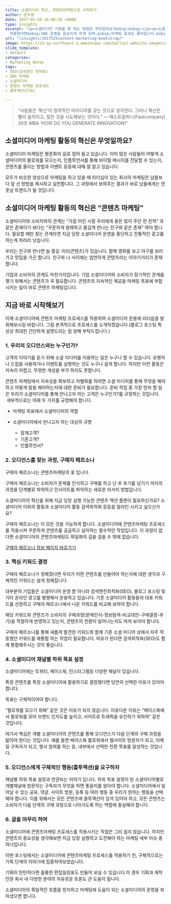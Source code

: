 ```yaml
---
title: 소셜미디어 혁신, 콘텐츠마케팅으로 시작하기
author: 조두영
date: 2017-05-28 16:48:26 +0000
type: insights
excerpt: "<p>소셜미디어 기획을 잘 하는 방법은 무엇일까요?&nbsp;&nbsp;</p><p>소셜 미디어 계획에&nbsp;콘텐츠마케팅 프로세스를
  적용한다면&nbsp;SNS 운영을 돋보이게 하게 되며,&nbsp;마케팅 효과도 좋아집니다.&nbsp;</p>"
url: "/insights/2017525content-marketing-bootstrap/"
image: https://s3-ap-northeast-2.amazonaws.com/ballast-website-images/wp-content/uploads/2017/05/15110126/img-2.png
slide_template:
- default
categories:
- Marketing Notes
tags:
- SEO(검색엔진 최적화)
- SNS 마케팅
- 소셜미디어
- 콘텐츠 마케팅 프로세스
- 콜투액션(CTA)

---
```

> “사람들은 ‘혁신’이 창의적인 아이디어를 갖는 것으로 생각한다. 그러나 혁신은 빨리 움직이고, 많은 것을 시도해보는 것이다.” — 패스트컴퍼니(Fastcompany) 30초 MBA ‘HOW DO YOU GENERATE INNOVATION?’

## 소셜미디어 마케팅 활동의 혁신은 무엇일까요?

소셜미디어 마케팅은 평준화의 길로 접어 들고 있습니다. 이미 많은 사람들이 어떻게 소셜미디어의 팔로워를 모으는지, 인플루언서를 통해 바이럴 메시지를 전달할 수 있는지, 콘텐츠를 올리는 방법과 이벤트 등등에 대해 잘 알고 있습니다.

모두가 비슷한 양상으로 마케팅을 하고 있을 때 리더십이 있는 회사의 마케팅은 남들보다 앞 선 방법을 제시하고 실천합니다. 그 과정에서 보여주는 결과가 바로 남들에게는 먼 훗날 트랜드가 될 것입니다.

## 소셜미디어 마케팅 활동의 혁신은 “콘텐츠 마케팅”

소셜미디어와 소비자와의 관계는 “가끔 어린 시절 우리에게 용돈 많이 주던 먼 친척” 과 같은 존재이기 보다는 “꾸준하게 왕래하고 즐겁게 만나는 친구와 같은 존재” 여야 합니다. 필요할 때만 찾는 관계라면 지금 당장 소셜미디어 운영을 중단하고 전통적인 광고를 하는게 차라리 낫습니다.

우리는 친구와 만나면 늘 즐길 거리(콘텐츠)가 있습니다. 함께 영화를 보고 야구를 보러 가고 맛집을 가곤 합니다. 친구와 나 사이에는 엄연하게 콘텐츠라는 이야기거리가 존재합니다.

기업과 소비자의 관계도 마찬가지입니다. 기업 소셜미디어와 소비자가 장기적인 관계를 맺기 위해서는 콘텐츠가 꼭 필요합니다. 콘텐츠의 지속적인 제공을 마케팅 목표에 부합시키는 일이 바로 콘텐츠 마케팅입니다.

## 지금 바로 시작해보기

이제 소셜미디어에 콘텐츠 마케팅 프로세스를 적용하여 소셜미디어 운용에 리더쉽을 발휘해보시길 바랍니다. 그럼 본격적으로 프로세스를 소개하겠습니다.(블로그 포스팅 특성상 최대한 간단하게 설명드리는 점 양해 부탁드립니다.)

### 1. 우리의 오디언스와는 누구인가?

고객의 이야기를 듣기 위해 소셜 미디어를 이용하는 일은 누구나 할 수 있습니다. 유행어나 드립을 사용하거나 이벤트를 실행하는 것도 누구나 쉽게 합니다. 하지만 이런 활동은 지속이 어렵고, 뚜렷한 개성을 부각 하지도 못합니다.

콘텐츠 마케팅에서 지속성을 확보하고 차별화를 하려면 소셜 미디어를 통해 무엇을 해야 하고 어떻게 말을 해야하는지에 대한 준비가 필요합니다. 준비 작업 중 가장 먼저 할 일은 우리가 소셜미디어를 통해 만나고자 하는 고객은 누구인가?를 규정하는 것입니다.  세부적으로는 아래 두 가지를 규명해야 합니다.

* 마케팅 목표에서 소셜미디어의 역할


* 소셜미디어에서 만나고자 하는 대상의 규명
  * 잠재고객?
  * 기존고객?
  * 인플루언서?

### 2. 오디언스를 찾는 과정, 구매자 페르소나

구매자 페르소나는 콘텐츠마케팅의 꽃 입니다.

구매자 페르소나는 소비자가 문제를 인식하고 구매를 하고 난 후 후기를 남기기 까지의 과정을 단계별로 파악하고 인사이트를 파악하는 새로운 리서치 방법입니다.

소셜미디어의 혁신을 위해 지금 당장 실행 가능한 콘텐츠 액션 플랜이 필요하신가요? 소셜미디어 이외의 활동과 소셜미디어 활동 검색최적화 등등을 얼라인 시키고 싶으신가요?

구매자 페르소나는 이 모든 것을 가능하게 합니다. 소셜미디어에 콘텐츠마케팅 프로세스를 적용시켜 꾸준하게 콘텐츠를 공급하고 싶어하는 필수적인 작업입니다. 이 과정이 없다면 소셜미디어의 콘텐츠마케팅도 획일화의 길을 걸을 수 밖에 없습니다.

[구매자 페르소나 정보 페이지 바로가기](/buyer-persona)

### 3. 핵심 키워드 결정

구매자 페르소나가 정해졌다면 우리가 어떤 콘텐츠를 만들어야 하는지에 대한 생각과 구체적인 키워드는 쉽게 정해집니다.

대부분의 기업들은 소셜미디어 운영 뿐 아니라 검색엔진최적화(SEO), 블로그 포스팅 및 기타 온라인 광고를 병행해서 운용하고 있습니다. 기존 소셜미디어 활동들의 대표 키워드를 선정하고 구매자 페르소나에서 나온 키워드를 비교해 보아야 합니다.

해당 키워드와 콘텐츠가 소비자의 구매과정(문제인식-정보탐색-비교대안-구매결정-후기)을 적절하게 반영하고 있는지, 콘텐츠의 전환이 일어나는지도 따져 보아야 합니다.

구매자 페르소나를 통해 새롭게 발견한 키워드와 함께 기존 소셜 미디어 상에서 자주 작동했던 키워드를 재통합 하는 작업이 필요합니다. 여유가 된다면 검색최적화(SEO)도 함께 통합해주시는 것이 좋습니다.

### 4. 소셜미디어 채널별 하위 목표 설정

소셜미디어에는 트위터, 페이스북, 인스타그램등 다양한 채널이 있습니다.

특정 콘텐츠를 특정 소셜미디어에 활용하기로 결정했다면 당연히 선택한 이유가 있어야 합니다.

목표는 구체적이어야 합니다.

“팔로워를 모으기 위해” 같은 것은 이유가 되지 않습니다. 이유다운 이유는 “페이스북에서 팔로워를 모아 브랜드 인지도를 높이고, 사이트로 트래픽을 유인하기 위하여” 같은 것입니다.

여기서 핵심은 개별 소셜미디어의 콘텐츠를 통해 오디언스가 다음 단계의 구매 과정을 밟아야 한다는 것입니다. 예를 들면 페이스북 팔로워에서 웹사이트 방문자가 되고, 이메일 구독자가 되고, 행사 참여를 하는 등, 내부에서 선택한 전환 목표를 달성하는 것입니다.

### 5. 오디언스에게 구체적인 행동(콜투액션)을 요구하자

채널별 하위 목표 설정과 연관되는 이야기 입니다. 하위 목표 설정이 된 소셜미디어별로 개별채널에 방문하는 구독자가 무엇을 하면 좋을지를 알아야 합니다. 소셜미디어에서 일어날 수 있는 공유, 댓글. 사이트 방문, 등록 등 여러 행동 중 우리가 원하는 행동을 선택해야 합니다. 이를 위해서는 모든 콘텐츠에 콜투액션이 담겨 있어야 하고, 모든 콘텐츠는 소비자가 다음 단계의 구매 과정으로 나아가도록 하는 역할에 충실해야 합니다.

### 6. 글을 마무리 하며

소셜미디어에 콘텐츠마케팅 프로세스를 적용시키는 작업은 그리 쉽지 않습니다. 하지만 콘텐츠의 중요성을 생각해보면 지금 당장 실행하고 도전해야 하는 마케팅 세부 이슈 중 하나입니다.

이번 포스팅에서는 소셜미디어에 콘텐츠마케팅 프로세스를 적용하기 전, 구체적으로는 기획 단계의 이야기에 집중하여보았습니다.

기획이 탄탄하다면 훌륭한 편집일정표도 만들어 보실 수 있습니다.이 경우 기획과 제작인원 회사 내 다양한 분야의 자유로운 토론도 큰 도움이 됩니다.

소셜미디어의 획일적인 흐름을 방지하고 마케팅에 도움이 되는 소셜미디어의 운영을 꾀하셨으면 합니다.